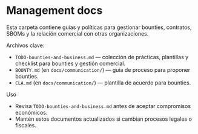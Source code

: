 # Management docs

Esta carpeta contiene guías y políticas para gestionar bounties, contratos, SBOMs y la relación comercial con otras organizaciones.

Archivos clave:
- `TODO-bounties-and-business.md` — colección de prácticas, plantillas y checklist para bounties y gestión comercial.
- `BOUNTY.md` (en `docs/communication/`) — guía de proceso para proponer bounties.
- `CLA.md` (en `docs/communication/`) — plantilla de acuerdo para bounties.

Uso

- Revisa `TODO-bounties-and-business.md` antes de aceptar compromisos económicos.
- Mantén estos documentos actualizados si cambian procesos legales o fiscales.
